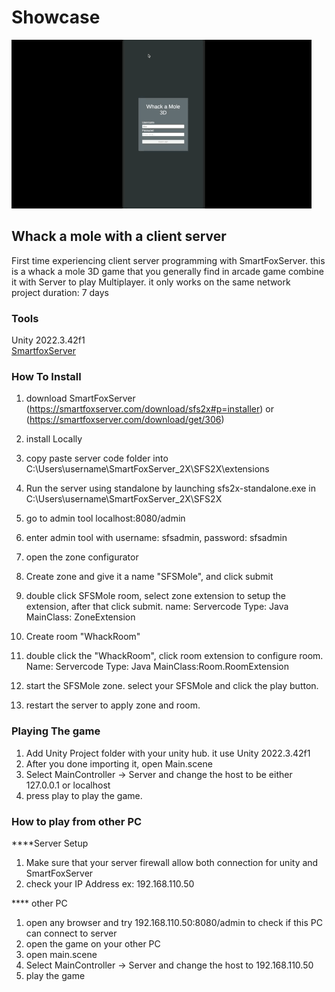 # Showcase
![Output sample](Showcase/WhackAMole.gif)

## Whack a mole with a client server
First time experiencing client server programming with SmartFoxServer. this is a whack a mole 3D game that you generally find in arcade game combine it with Server to play Multiplayer. it only works on the same network <br>
project duration: 7 days

### Tools
Unity 2022.3.42f1
<br>[SmartfoxServer](https://smartfoxserver.com/)

### How To Install
1. download SmartFoxServer (https://smartfoxserver.com/download/sfs2x#p=installer) or (https://smartfoxserver.com/download/get/306)
2. install Locally
3. copy paste server code folder into C:\Users\username\SmartFoxServer_2X\SFS2X\extensions
4. Run the server using standalone by launching sfs2x-standalone.exe in C:\Users\username\SmartFoxServer_2X\SFS2X
5. go to admin tool localhost:8080/admin
6. enter admin tool with username: sfsadmin, password: sfsadmin
7. open the zone configurator
8. Create zone and give it a name "SFSMole", and click submit
9. double click SFSMole room, select zone extension to setup the extension, after that click submit.
name: Servercode
Type: Java
MainClass: ZoneExtension

10. Create room "WhackRoom"
11. double click the "WhackRoom", click room extension to configure room.
Name: Servercode
Type: Java
MainClass:Room.RoomExtension

12. start the SFSMole zone. select your SFSMole and click the play button.
13. restart the server to apply zone and room.

### Playing The game
1. Add Unity Project folder with your unity hub. it use Unity 2022.3.42f1
2. After you done importing it, open Main.scene
3. Select MainController -> Server and change the host to be either 127.0.0.1 or localhost
4. press play to play the game.

### How to play from other PC
****Server Setup
1. Make sure that your server firewall allow both connection for unity and SmartFoxServer
2. check your IP Address ex: 192.168.110.50 

**** other PC
1. open any browser and try 192.168.110.50:8080/admin to check if this PC can connect to server
2. open the game on your other PC
3. open main.scene
4. Select MainController -> Server and change the host to 192.168.110.50
5. play the game
